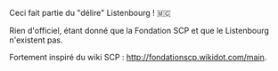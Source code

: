 Ceci fait partie du "délire" Listenbourg ! 🇲🇨

Rien d'officiel, étant donné que la Fondation SCP et que le Listenbourg n'existent pas.

Fortement inspiré du wiki SCP : http://fondationscp.wikidot.com/main.
